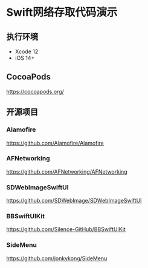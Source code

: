 Swift网络存取代码演示
===================

## 执行环境

+ Xcode 12
+ iOS 14+

## CocoaPods

https://cocoapods.org/

## 开源项目

### Alamofire

https://github.com/Alamofire/Alamofire

### AFNetworking

https://github.com/AFNetworking/AFNetworking

### SDWebImageSwiftUI

https://github.com/SDWebImage/SDWebImageSwiftUI

### BBSwiftUIKit

https://github.com/Silence-GitHub/BBSwiftUIKit

### SideMenu

https://github.com/jonkykong/SideMenu
